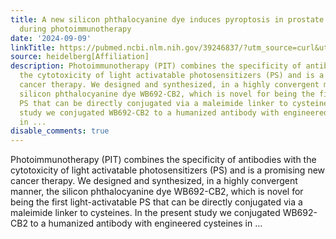 ```yaml
---
title: A new silicon phthalocyanine dye induces pyroptosis in prostate cancer cells
  during photoimmunotherapy
date: '2024-09-09'
linkTitle: https://pubmed.ncbi.nlm.nih.gov/39246837/?utm_source=curl&utm_medium=rss&utm_campaign=pubmed-2&utm_content=1FakS-2QOkCT8HsMOQP1bCRQ4YzyumYOmxmF0moLsQ3dFB1E9V&fc=20220326224207&ff=20240909184358&v=2.18.0.post9+e462414
source: heidelberg[Affiliation]
description: Photoimmunotherapy (PIT) combines the specificity of antibodies with
  the cytotoxicity of light activatable photosensitizers (PS) and is a promising new
  cancer therapy. We designed and synthesized, in a highly convergent manner, the
  silicon phthalocyanine dye WB692-CB2, which is novel for being the first light-activatable
  PS that can be directly conjugated via a maleimide linker to cysteines. In the present
  study we conjugated WB692-CB2 to a humanized antibody with engineered cysteines
  in ...
disable_comments: true
---
```

Photoimmunotherapy (PIT) combines the specificity of antibodies with the cytotoxicity of light activatable photosensitizers (PS) and is a promising new cancer therapy. We designed and synthesized, in a highly convergent manner, the silicon phthalocyanine dye WB692-CB2, which is novel for being the first light-activatable PS that can be directly conjugated via a maleimide linker to cysteines. In the present study we conjugated WB692-CB2 to a humanized antibody with engineered cysteines in ...